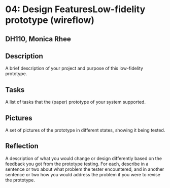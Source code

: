 # 04: Design FeaturesLow-fidelity prototype (wireflow)
## DH110, Monica Rhee

## Description
A brief description of your project and purpose of this low-fidelity prototype.

## Tasks
A list of tasks that the (paper) prototype of your system supported.

## Pictures
A set of pictures of the prototype in different states, showing it being tested.

## Reflection
A description of what you would change or design differently based on the feedback you got from the prototype testing. For each, describe in a sentence or two about what problem the tester encountered, and in another sentence or two how you would address the problem if you were to revise the prototype.
